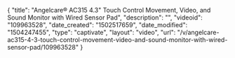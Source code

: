 {
    "title": "Angelcare&reg; AC315 4.3&quot; Touch Control Movement, Video, and Sound Monitor with Wired Sensor Pad",
    "description": "",
    "videoid": "109963528",
    "date_created": "1502517659",
    "date_modified": "1504247455",
    "type": "captivate",
    "layout": "video",
    "url": "\/v\/angelcare-ac315-4-3-touch-control-movement-video-and-sound-monitor-with-wired-sensor-pad\/109963528"
}